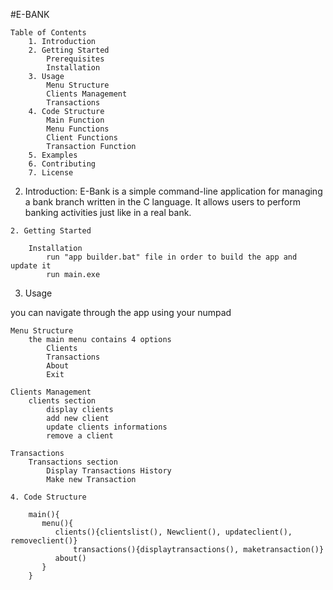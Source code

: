 #E-BANK

~~~~~~~~~~~~~~~~~~~~~~~~~~~~~~~~~~~~~~~~~~~~~~~~~~~~~~~~~~~~
Table of Contents
	1. Introduction
	2. Getting Started
		Prerequisites
		Installation
	3. Usage
		Menu Structure
		Clients Management
		Transactions
	4. Code Structure
		Main Function
		Menu Functions
		Client Functions
		Transaction Function
	5. Examples
	6. Contributing
	7. License

~~~~~~~~~~~~~~~~~~~~~~~~~~~~~~~~~~~~~~~~~~~~~~~~~~~~~~~~~~~~

2. Introduction:
	E-Bank is a simple command-line application for managing a bank branch written in the C language.
It allows users to perform banking activities just like in a real bank.

~~~~~~~~~~~~~~~~~~~~~~~~~~~~~~~~~~~~~~~~~~~~~~~~~~~~~~~~~~~~
2. Getting Started

	Installation
		run "app builder.bat" file in order to build the app and update it
		run main.exe

~~~~~~~~~~~~~~~~~~~~~~~~~~~~~~~~~~~~~~~~~~~~~~~~~~~~~~~~~~~~
3. Usage

you can navigate through the app using your numpad 

	Menu Structure
		the main menu contains 4 options 
			Clients
			Transactions
			About
			Exit

	Clients Management
		clients section 
			display clients
			add new client
			update clients informations
			remove a client

	Transactions
		Transactions section
			Display Transactions History
			Make new Transaction

~~~~~~~~~~~~~~~~~~~~~~~~~~~~~~~~~~~~~~~~~~~~~~~~~~~~~~~~~~~~
4. Code Structure

	main(){
	   menu(){
	      clients(){clientslist(), Newclient(), updateclient(), removeclient()}
              transactions(){displaytransactions(), maketransaction()}
	      about()		
 	   }
	}

~~~~~~~~~~~~~~~~~~~~~~~~~~~~~~~~~~~~~~~~~~~~~~~~~~~~~~~~~~~~


